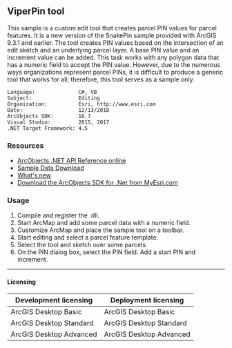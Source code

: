 ## ViperPin tool

  <div xmlns="http://www.w3.org/1999/xhtml">This sample is a custom edit tool that creates parcel PIN values for parcel features. It is a new version of the SnakePin sample provided with ArcGIS 9.3.1 and earlier. The tool creates PIN values based on the intersection of an edit sketch and an underlying parcel layer. A base PIN value and an increment value can be added. This task works with any polygon data that has a numeric field to accept the PIN value. However, due to the numerous ways organizations represent parcel PINs, it is difficult to produce a generic tool that works for all; therefore, this tool serves as a sample only.</div>  


<!-- TODO: Fill this section below with metadata about this sample-->
```
Language:              C#, VB
Subject:               Editing
Organization:          Esri, http://www.esri.com
Date:                  12/13/2018
ArcObjects SDK:        10.7
Visual Studio:         2015, 2017
.NET Target Framework: 4.5
```

### Resources

* [ArcObjects .NET API Reference online](http://desktop.arcgis.com/en/arcobjects/latest/net/webframe.htm)  
* [Sample Data Download](../../releases)  
* [What's new](http://desktop.arcgis.com/en/arcobjects/latest/net/webframe.htm#91cabc68-2271-400a-8ff9-c7fb25108546.htm)  
* [Download the ArcObjects SDK for .Net from MyEsri.com](https://my.esri.com/)  

### Usage
1. Compile and register the .dll.  
1. Start ArcMap and add some parcel data with a numeric field.  
1. Customize ArcMap and place the sample tool on a toolbar.  
1. Start editing and select a parcel feature template.  
1. Select the tool and sketch over some parcels.  
1. On the PIN dialog box, select the PIN field. Add a start PIN and increment.  









---------------------------------

#### Licensing  
| Development licensing | Deployment licensing | 
| ------------- | ------------- | 
| ArcGIS Desktop Basic | ArcGIS Desktop Basic |  
| ArcGIS Desktop Standard | ArcGIS Desktop Standard |  
| ArcGIS Desktop Advanced | ArcGIS Desktop Advanced |  


